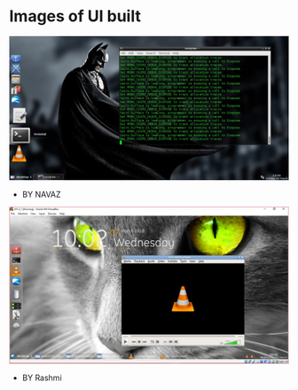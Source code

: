 # Images of UI built

![UI by Navaz](./OSI/os2.jpg)
* BY NAVAZ

![UI by Rashmi](./OSI/os1.jpg)
* BY Rashmi
